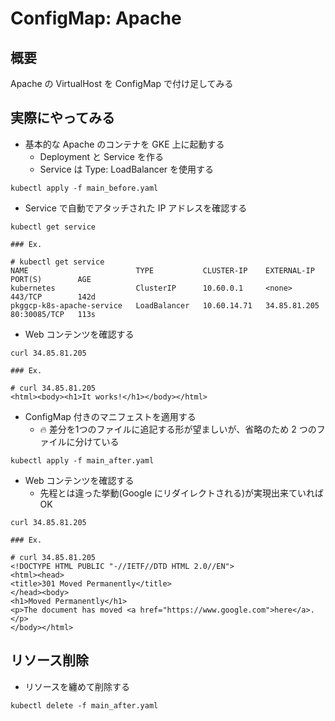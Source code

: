 # ConfigMap: Apache

## 概要

Apache の VirtualHost を ConfigMap で付け足してみる

## 実際にやってみる

+ 基本的な Apache のコンテナを GKE 上に起動する
  + Deployment と Service を作る
  + Service は Type: LoadBalancer を使用する

```
kubectl apply -f main_before.yaml
```

+ Service で自動でアタッチされた IP アドレスを確認する

```
kubectl get service
```
```
### Ex.

# kubectl get service
NAME                        TYPE           CLUSTER-IP    EXTERNAL-IP    PORT(S)        AGE
kubernetes                  ClusterIP      10.60.0.1     <none>         443/TCP        142d
pkggcp-k8s-apache-service   LoadBalancer   10.60.14.71   34.85.81.205   80:30085/TCP   113s
```

+ Web コンテンツを確認する

```
curl 34.85.81.205
```
```
### Ex.

# curl 34.85.81.205
<html><body><h1>It works!</h1></body></html>
```

+ ConfigMap 付きのマニフェストを適用する
  + :fire: 差分を1つのファイルに追記する形が望ましいが、省略のため 2 つのファイルに分けている

```
kubectl apply -f main_after.yaml
```

+ Web コンテンツを確認する
  + 先程とは違った挙動(Google にリダイレクトされる)が実現出来ていれば OK

```
curl 34.85.81.205
```
```
### Ex.

# curl 34.85.81.205
<!DOCTYPE HTML PUBLIC "-//IETF//DTD HTML 2.0//EN">
<html><head>
<title>301 Moved Permanently</title>
</head><body>
<h1>Moved Permanently</h1>
<p>The document has moved <a href="https://www.google.com">here</a>.</p>
</body></html>
```


## リソース削除

+ リソースを纏めて削除する

```
kubectl delete -f main_after.yaml
```
